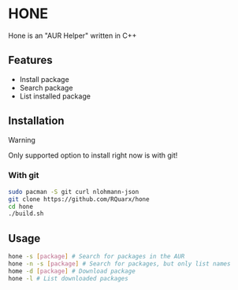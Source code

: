 # HONE

Hone is an "AUR Helper" written in C++

## Features

- Install package
- Search package
- List installed package

## Installation

> [!WARNING]
> Only supported option to install right now is with git!

### With git

```sh
sudo pacman -S git curl nlohmann-json
git clone https://github.com/RQuarx/hone
cd hone
./build.sh
```

## Usage

```sh
hone -s [package] # Search for packages in the AUR
hone -n -s [package] # Search for packages, but only list names
home -d [package] # Download package
hone -l # List downloaded packages
```


